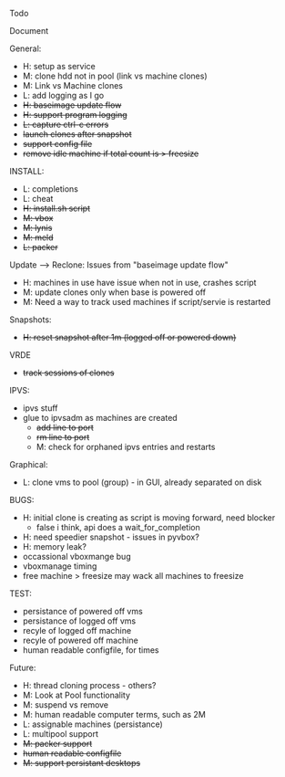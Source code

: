 Todo

Document

General:
- H: setup as service
- M: clone hdd not in pool (link vs machine clones)
- M: Link vs Machine clones
- L: add logging as I go
- ~~H: baseimage update flow~~
- ~~H: support program logging~~
- ~~L: capture ctrl-c errors~~
- ~~launch clones after snapshot~~
- ~~support config file~~
- ~~remove idle machine if total count is > freesize~~

INSTALL:
- L: completions
- L: cheat
- ~~H: install.sh script~~
- ~~M: vbox~~
- ~~M: lynis~~
- ~~M: meld~~
- ~~L: packer~~

Update --> Reclone: Issues from "baseimage update flow"
- H: machines in use have issue when not in use, crashes script
- M: update clones only when base is powered off
- M: Need a way to track used machines if script/servie is restarted

Snapshots:
- ~~H: reset snapshot after 1m (logged off or powered down)~~

VRDE
- ~~track sessions of clones~~

IPVS:
- ipvs stuff
- glue to ipvsadm as machines are created
    - ~~add line to port~~
    - ~~rm line to port~~
    - M: check for orphaned ipvs entries and restarts

Graphical:
- L: clone vms to pool (group) - in GUI, already separated on disk


BUGS:
- H: initial clone is creating as script is moving forward, need blocker
     - false i think, api does a wait_for_completion
- H: need speedier snapshot - issues in pyvbox?
- H: memory leak?
- occassional vboxmange bug
- vboxmanage timing
- free machine > freesize may wack all machines to freesize

TEST:
- persistance of powered off vms
- persistance of logged off vms
- recyle of logged off machine
- recyle of powered off machine
- human readable configfile, for times

Future:
- H: thread cloning process - others?
- M: Look at Pool functionality
- M: suspend vs remove
- M: human readable computer terms, such as 2M
- L: assignable machines (persistance)
- L: multipool support
- ~~M: packer support~~
- ~~human readable configfile~~
- ~~M: support persistant desktops~~

